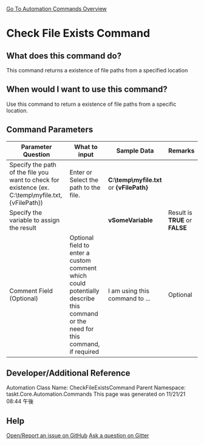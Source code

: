 <!--TITLE: Check File Exists Command -->
<!-- SUBTITLE: a command in the File Operation Commands group. -->
[Go To Automation Commands Overview](/automation-commands.md)


# Check File Exists Command


## What does this command do?
This command returns a existence of file paths from a specified location


## When would I want to use this command?
Use this command to return a existence of file paths from a specific location.


## Command Parameters
| Parameter Question   	| What to input  	|  Sample Data 	| Remarks  	|
| ---                    | ---               | ---           | ---       |
|Specify the path of the file you want to check for existence (ex. C:\temp\myfile.txt, {vFilePath})|Enter or Select the path to the file.|**C:\temp\myfile.txt** or **{vFilePath}**||
|Specify the variable to assign the result||**vSomeVariable**|Result is **TRUE** or **FALSE**|
|Comment Field (Optional)|Optional field to enter a custom comment which could potentially describe this command or the need for this command, if required|I am using this command to ...|Optional|








## Developer/Additional Reference
Automation Class Name: CheckFileExistsCommand
Parent Namespace: taskt.Core.Automation.Commands
This page was generated on 11/21/21 08:44 午後


## Help
[Open/Report an issue on GitHub](https://github.com/saucepleez/taskt/issues/new)
[Ask a question on Gitter](https://gitter.im/taskt-rpa/Lobby)
